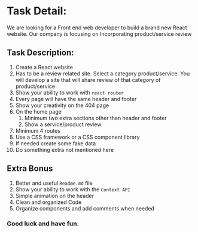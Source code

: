 # Task Detail:
We are looking for a Front end web developer to build a brand new React website. Our company is focusing on Incorporating product/service review

## Task Description: 

1. Create a React website
2. Has to be a review related site. Select a category product/service. You will develop a site that will share review of that category of product/service
3. Show your ability to work with `react router`
4. Every page will have the same header and footer
5. Show your creativity on the 404 page
6. On the home page
    1. Minimum two extra sections other than header and footer
    2. Show a service/product review
7. Minimum 4 routes
8. Use a CSS framework or a CSS component library
9. If needed create some fake data
10. Do something extra not mentioned here



## Extra Bonus
1. Better and useful `Readme.md` file
2. Show your ability to work with the `Context API`
3. Simple animation on the header
4. Clean and organized Code
5. Organize components and add comments when needed

### Good luck and have fun.